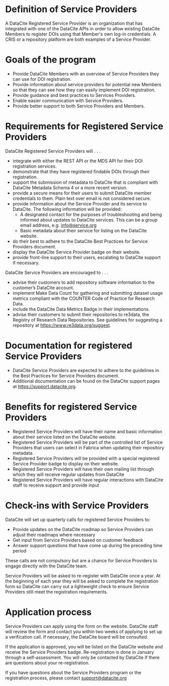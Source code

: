 # Definition of Service Providers
A DataCite Registered Service Provider is an organization that has integrated with one of the DataCite APIs in order to allow existing DataCite Members to register DOIs using that Member's own log-in credentials. A CRIS or a repository platform are both examples of a Service Provider. 

# Goals of the program
- Provide DataCite Members with an overview of Service Providers they can use for DOI registration.
- Provide information about service providers for potential new Members so that they can see how they can easily implement DOI registration. 
- Provide guidance and best practices to Services Providers.
- Enable easier communication with Service Providers.
- Provide better support to both Service Providers and Members.

# Requirements for Registered Service Providers
DataCite Registered Service Providers will . . . 
- integrate with either the REST API or the MDS API for their DOI registration services. 
- demonstrate that they have registered findable DOIs through their registration.
- support the submission of metadata to DataCite that is compliant with DataCite Metadata Schema 4 or a more recent version. 
- provide a secure means for their users to submit DataCite member credentials to them. Plain text over email is not considered secure.
- provide information about the Service Provider and its service to DataCite. The following information will be provided:
	- A designated contact for the purposes of troubleshooting and being informed about updates to DataCite services. This can be a group email address, e.g. info@service.org
	- Basic metadata about their service for listing on the DataCite website.
- do their best to adhere to the DataCite Best Practices for Service Providers document.
- display the DataCite Service Provider badge on their website. 
- provide front-line support to their users, escalating to DataCite support if necessary. 

DataCite Service Providers are encouraged to . . . 
- advise their customers to add repository software information to the customer’s DataCite account.
- implement Make Data Count for gathering and submitting dataset usage metrics compliant with the COUNTER Code of Practice for Research Data. 
- include the DataCite Data Metrics Badge in their implementations.
- advise their customers to submit their repositories to re3data, the Registry of Research Data Repositories. See guidelines for suggesting a repository at https://www.re3data.org/suggest.

# Documentation for registered Service Providers
- DataCite Service Providers are expected to adhere to the guidelines in the Best Practices for Service Providers document. 
- Additional documentation can be found on the DataCite support pages at https://support.datacite.org. 

# Benefits for registered Service Providers
- Registered Service Providers will have their name and basic information about their service listed on the DataCite website. 
- Registered Service Providers will be part of the controlled list of Service Providers that users can select in Fabrica when updating their repository metadata.
- Registered Service Providers will be provided with a special registered Service Provider badge to display on their website. 
- Registered Service Providers will have their own mailing list through which they will receive regular updates from DataCite
- Registered Service Providers will have regular interactions with DataCite staff to receive support and provide input 

# Check-ins with Service Providers
DataCite will set up quarterly calls for registered Service Providers to:
- Provide updates on the DataCite roadmap so Service Providers can adjust their roadmaps where necessary
- Get input from Service Providers based on customer feedback
- Answer support questions that have come up during the preceding time period

These calls are not compulsory but are a chance for Service Providers to engage directly with the DataCite team.

Service Providers will be asked to re-register with DataCite once a year. At the beginning of each year they will be asked to complete the registration form so DataCite can carry out a lightweight check to ensure Service Providers still meet the registration requirements.

# Application process
Service Providers can apply using the form on the website. DataCite staff will review the form and contact you within two weeks of applying to set up a verification call. If necessary, the DataCite board will be consulted.

If the application is approved, you will be listed on the DataCite website and receive the Service Providers badge. Re-registration is done in January through a self-assessment. You will only be contacted by DataCite if there are questions about your re-registration.

If you have questions about the Service Providers program or the registration process, please contact support@datacite.org
